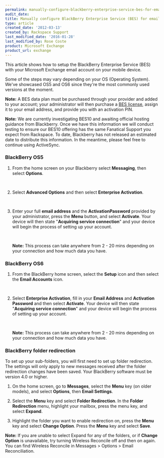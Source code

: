 ```yaml
---
permalink: manually-configure-blackberry-enterprise-service-bes-for-email-hosted-on-exchange/
audit_date:
title: Manually configure BlackBerry Enterprise Service (BES) for email hosted on Exchange
type: article
created_date: '2012-03-13'
created_by: Rackspace Support
last_modified_date: '2016-01-28'
last_modified_by: Rose Coste
product: Microsoft Exchange
product_url: exchange
---
```


This article shows how to setup the BlackBerry
Enterprise Service (BES) with your Microsoft Exchange email account on
your mobile device.

Some of the steps may vary depending on your OS (Operating
System). We've showcased OS5 and OS6 since they're the most commonly used
versions at the moment.

**Note:** A BES data plan must be purchased through your provider and
added to your account; your administrator will then purchase a [BES
license](/how-to/add-an-activesync-or-bes-license),
assign it to your email address, and provide you with an activation PIN.

**Note:** We are currently investigating BES10 and awaiting
official hosting guidance from Blackberry. Once we have this information
we will conduct testing to ensure our BES10 offering has the same
Fanatical Support you expect from Rackspace. To date, Blackberry has not
released an estimated date to distribute this information. In the
meantime, please feel free to continue using ActiveSync.

### BlackBerry OS5

1. From the home screen on your Blackberry select
   **Messaging**, then select **Options**.

   <img src="{% asset_path exchange/manually-configure-blackberry-enterprise-service-bes-for-email-hosted-on-exchange/(E%26A)BlackBerryBES.png %}" alt="" />
   <img src="{% asset_path exchange/manually-configure-blackberry-enterprise-service-bes-for-email-hosted-on-exchange/(E%26A)BlackBerryBES2.png %}" alt="" />

2. Select **Advanced Options** and then select **Enterprise
   Activation**.

   <img src="{% asset_path exchange/manually-configure-blackberry-enterprise-service-bes-for-email-hosted-on-exchange/(E%26A)BlackBerryBES3.png %}" alt="" />
   <img src="{% asset_path exchange/manually-configure-blackberry-enterprise-service-bes-for-email-hosted-on-exchange/(E%26A)BlackBerryBES4.png %}" alt="" />

3. Enter your full **email address** and the
   **ActivationPassword** provided by your administrator,
   press the **Menu** button, and select
   **Activate**. Your device will then state
   "**Acquiring service connection**" and your device will
   begin the process of setting up your account.

   <img src="{% asset_path exchange/manually-configure-blackberry-enterprise-service-bes-for-email-hosted-on-exchange/(E%26A)BlackBerryBES5.png %}" alt="" />
   <img src="{% asset_path exchange/manually-configure-blackberry-enterprise-service-bes-for-email-hosted-on-exchange/(E%26A)BlackBerryBES6.png %}" alt="" />

   **Note:** This process can take anywhere from 2 - 20 mins depending on
   your connection and how much data you have.

### BlackBerry OS6

1. From the BlackBerry home screen, select the
   **Setup** icon and then select the **Email
   Accounts** icon.

   <img src="{% asset_path exchange/manually-configure-blackberry-enterprise-service-bes-for-email-hosted-on-exchange/(E%26A)BlackBerryBES7.png %}" alt="" />
   <img src="{% asset_path exchange/manually-configure-blackberry-enterprise-service-bes-for-email-hosted-on-exchange/(E%26A)BlackBerryBES8.png %}" alt="" />

2. Select **Enterprise Activation**, fill in your
   **Email Address** and **Activation Password**
   and then select **Activate**. Your device will then state
   "**Acquiring service connection**" and your device will
   begin the process of setting up your account.

   <img src="{% asset_path exchange/manually-configure-blackberry-enterprise-service-bes-for-email-hosted-on-exchange/(E%26A)BlackBerryBES9.png %}" alt="" />
   <img src="{% asset_path exchange/manually-configure-blackberry-enterprise-service-bes-for-email-hosted-on-exchange/(E%26A)BlackBerryBES10.png %}" alt="" />

   **Note:** This process can take anywhere from 2 - 20 mins depending on
   your connection and how much data you have.

### BlackBerry folder redirection

To set up your sub-folders, you will first need to set up folder
redirection. The settings will only apply to new messages received after
the folder redirection changes have been saved. Your BlackBerry software
must be version 4.0 or higher.

1. On the home screen, go to **Messages**, select the
   **Menu** key (on older models), and select **Options**,
   then **Email Settings**.

2. Select the **Menu** key and select **Folder
   Redirection**. In the **Folder Redirection** menu, highlight your
   mailbox, press the menu key, and select **Expand**.

3. Highlight the folder you want to enable redirection on, press
   the **Menu** key and select **Change Option**. Press the
   **Menu** key and select **Save**.

**Note:** If you are unable to select Expand for any of the folders, or
if **Change Option** is unavailable, try turning Wireless Reconcile off and
then on again. You can find Wireless Reconcile in Messages &gt; Options
&gt; Email Reconciliation.
